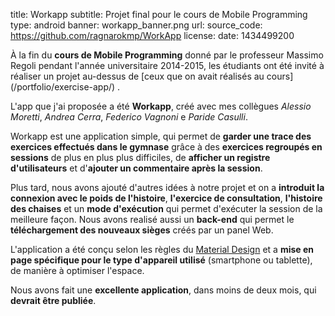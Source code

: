 title: Workapp
subtitle: Projet final pour le cours de Mobile Programming
type: android
banner: workapp_banner.png
url:
source_code: https://github.com/ragnarokmp/WorkApp
license:
date: 1434499200

À la fin du **cours de Mobile Programming** donné par le professeur Massimo Regoli pendant l'année
universitaire 2014-2015, les étudiants ont été invité à réaliser un projet au-dessus de [ceux que on
avait réalisés au cours] (/portfolio/exercise-app/) .

L'app que j'ai proposée a été **Workapp**, créé avec mes collègues *Alessio Moretti*,
*Andrea Cerra*, *Federico Vagnoni* e *Paride Casulli*.

Workapp est une application simple, qui permet de **garder une trace des exercices
effectués dans le gymnase** grâce à des **exercices regroupés en sessions** de plus en plus plus difficiles,
de **afficher un registre d'utilisateurs** et d'**ajouter un commentaire après la session**.

Plus tard, nous avons ajouté d'autres idées à notre projet et on a **introduit la connexion avec
le poids de l'histoire**, **l'exercice de consultation**, **l'histoire des chaises** et un **mode d'exécution**
qui permet d'exécuter la session de la meilleure façon. Nous avons realisé aussi un **back-end**
qui permet le **téléchargement des nouveaux sièges** créés par un panel Web.

L'application a été conçu selon les règles du [Material Design](https://material.google.com/)
et a **mise en page spécifique pour le type d'appareil utilisé** (smartphone ou tablette), de manière à optimiser l'espace.

Nous avons fait une **excellente application**, dans moins de deux mois, qui **devrait être publiée**.
